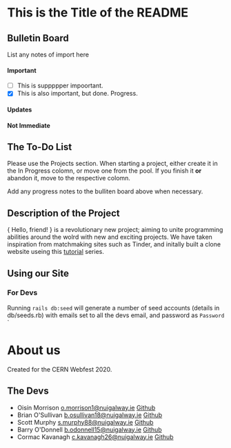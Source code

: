 # This is the Title of the README

## Bulletin Board

List any notes of import here

#### Important

- [ ] This is suppppper impoortant.
- [x] This is also important, but done. Progress.
#### Updates


#### Not Immediate

## The To-Do List

Please use the Projects section. When starting a project, either create it in the In Progress colomn, or move one from the pool. If you finish it **or** abandon it, move to the respective colomn. 

Add any progress notes to the bulliten board above when necessary.



## Description of the Project

{ Hello, friend! } is a revolutionary new project; aiming to unite programming abilities around the wolrd with new and exciting projects. We have taken inspiration from matchmaking sites such as Tinder, and initally built a clone website useing this [tutorial](https://www.youtube.com/watch?v=P5gAaZq-sPs&list=PLtZ8UuFjvnDfqEJ4EQytX4x3Uxwb7i7F7) series.


## Using our Site

### For Devs
Running  ```rails db:seed```  will generate a number of seed accounts (details in db/seeds.rb) with emails set to all the devs email, and password as ```Password``` `


# About us

Created for the CERN Webfest 2020.

## The Devs
- Oisín Morrison <o.morrison1@nuigalway.ie> [Github](https://github.com/Oisin-M/)
- Brian O'Sullivan <b.osullivan18@nuigalway.ie> [Github](https://github.com/BrianOSullivan-2000)
- Scott Murphy <s.murphy88@nuigalway.ie> [Github](https://github.com/ScottMurf)
- Barry O'Donnell <b.odonnell15@nuigalway.ie> [Github](https://github.com/BarryOD4)
- Cormac Kavanagh <c.kavanagh26@nuigalway.ie> [Github](https://github.com/CKnight7663)
